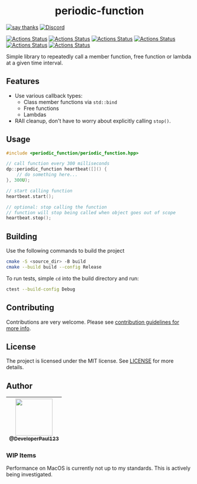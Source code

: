 <h1 align="center">
periodic-function
</h1>

[![say thanks](https://img.shields.io/badge/Say%20Thanks-👍-1EAEDB.svg)](https://github.com/DeveloperPaul123/periodic-function/stargazers)
[![Discord](https://img.shields.io/discord/652515194572111872)](https://img.shields.io/discord/652515194572111872)

[![Actions Status](https://github.com/DeveloperPaul123/periodic-function/workflows/MacOS/badge.svg)](https://github.com/DeveloperPaul123/periodic-function/actions)
[![Actions Status](https://github.com/DeveloperPaul123/periodic-function/workflows/Windows/badge.svg)](https://github.com/DeveloperPaul123/periodic-function/actions)
[![Actions Status](https://github.com/DeveloperPaul123/periodic-function/workflows/Ubuntu/badge.svg)](https://github.com/DeveloperPaul123/periodic-function/actions)
[![Actions Status](https://github.com/DeveloperPaul123/periodic-function/workflows/Ubuntu-20.04/badge.svg)](https://github.com/DeveloperPaul123/periodic-function/actions)
[![Actions Status](https://github.com/DeveloperPaul123/periodic-function/workflows/Style/badge.svg)](https://github.com/DeveloperPaul123/periodic-function/actions)
[![Actions Status](https://github.com/DeveloperPaul123/periodic-function/workflows/Install/badge.svg)](https://github.com/DeveloperPaul123/periodic-function/actions)

Simple library to repeatedly call a member function, free function or lambda at a given time interval.

## Features

* Use various callback types:
  * Class member functions via `std::bind`
  * Free functions
  * Lambdas
* RAII cleanup, don't have to worry about explicitly calling `stop()`.

## Usage

```cpp
#include <periodic_function/periodic_function.hpp>

// call function every 300 milliseconds
dp::periodic_function heartbeat([]() {
    // do something here...
}, 300U);

// start calling function
heartbeat.start();

// optional: stop calling the function
// function will stop being called when object goes out of scope
heartbeat.stop();
```

## Building

Use the following commands to build the project

```bash
cmake -S <source_dir> -B build
cmake --build build --config Release
```

To run tests, simple `cd` into the build directory and run:

```bash
ctest --build-config Debug
```

## Contributing

Contributions are very welcome. Please see [contribution guidelines for more info](CONTRIBUTING.md).

## License

The project is licensed under the MIT license. See [LICENSE](LICENSE) for more details.

## Author

| [<img src="https://avatars0.githubusercontent.com/u/6591180?s=460&v=4" width="100"><br><sub>@DeveloperPaul123</sub>](https://github.com/DeveloperPaul123) |
|:----:|

### WIP Items

Performance on MacOS is currently not up to my standards. This is actively being investigated.
